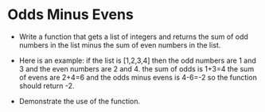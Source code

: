# Odds Minus Evens

* Write a function that gets a list of integers and returns the sum of odd numbers in the list minus the sum of even numbers in the list.

* Here is an example:
if the list is [1,2,3,4] then the odd numbers are 1 and 3
and the even numbers are 2 and 4.
the sum of odds is 1+3=4
the sum of evens are 2+4=6
and the odds minus evens is 4-6=-2
so the function should return -2.

* Demonstrate the use of the function.
